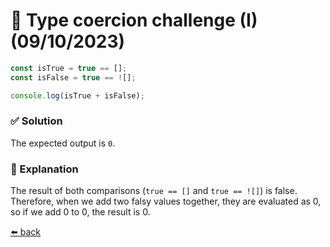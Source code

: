 # 🧪 Type coercion challenge (I) (09/10/2023)

```javascript
const isTrue = true == [];
const isFalse = true == ![];

console.log(isTrue + isFalse);
```

### ✅ Solution
The expected output is `0`.

### 📝 Explanation
The result of both comparisons (`true == []` and `true == ![]`) is false. Therefore, when we add two falsy values together, they are evaluated as 0, so if we add 0 to 0, the result is 0.

[⬅️ back](../README.md#type-coercion-i-challenge-09102023)
